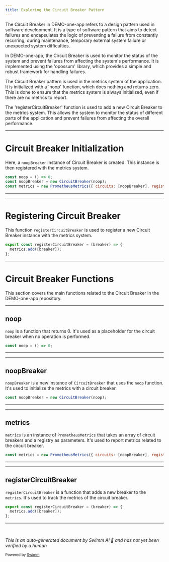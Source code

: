 ```yaml
---
title: Exploring the Circuit Breaker Pattern
---
```

The Circuit Breaker in DEMO-one-app refers to a design pattern used in software development. It is a type of software pattern that aims to detect failures and encapsulates the logic of preventing a failure from constantly recurring, during maintenance, temporary external system failure or unexpected system difficulties.

In DEMO-one-app, the Circuit Breaker is used to monitor the status of the system and prevent failures from affecting the system's performance. It is implemented using the 'opossum' library, which provides a simple and robust framework for handling failures.

The Circuit Breaker pattern is used in the metrics system of the application. It is initialized with a 'noop' function, which does nothing and returns zero. This is done to ensure that the metrics system is always initialized, even if there are no metrics to report.

The 'registerCircuitBreaker' function is used to add a new Circuit Breaker to the metrics system. This allows the system to monitor the status of different parts of the application and prevent failures from affecting the overall performance.

<SwmSnippet path="/src/server/metrics/circuit-breaker.js" line="24">

---

# Circuit Breaker Initialization

Here, a `noopBreaker` instance of Circuit Breaker is created. This instance is then registered with the metrics system.

```javascript
const noop = () => 0;
const noopBreaker = new CircuitBreaker(noop);
const metrics = new PrometheusMetrics({ circuits: [noopBreaker], registry: register });
```

---

</SwmSnippet>

<SwmSnippet path="/src/server/metrics/circuit-breaker.js" line="28">

---

# Registering Circuit Breaker

This function `registerCircuitBreaker` is used to register a new Circuit Breaker instance with the metrics system.

```javascript
export const registerCircuitBreaker = (breaker) => {
  metrics.add([breaker]);
};
```

---

</SwmSnippet>

# Circuit Breaker Functions

This section covers the main functions related to the Circuit Breaker in the DEMO-one-app repository.

<SwmSnippet path="/src/server/metrics/circuit-breaker.js" line="24">

---

## noop

`noop` is a function that returns 0. It's used as a placeholder for the circuit breaker when no operation is performed.

```javascript
const noop = () => 0;
```

---

</SwmSnippet>

<SwmSnippet path="/src/server/metrics/circuit-breaker.js" line="25">

---

## noopBreaker

`noopBreaker` is a new instance of `CircuitBreaker` that uses the `noop` function. It's used to initialize the metrics with a circuit breaker.

```javascript
const noopBreaker = new CircuitBreaker(noop);
```

---

</SwmSnippet>

<SwmSnippet path="/src/server/metrics/circuit-breaker.js" line="26">

---

## metrics

`metrics` is an instance of `PrometheusMetrics` that takes an array of circuit breakers and a registry as parameters. It's used to report metrics related to the circuit breaker.

```javascript
const metrics = new PrometheusMetrics({ circuits: [noopBreaker], registry: register });
```

---

</SwmSnippet>

<SwmSnippet path="/src/server/metrics/circuit-breaker.js" line="28">

---

## registerCircuitBreaker

`registerCircuitBreaker` is a function that adds a new breaker to the `metrics`. It's used to track the metrics of the circuit breaker.

```javascript
export const registerCircuitBreaker = (breaker) => {
  metrics.add([breaker]);
};
```

---

</SwmSnippet>

&nbsp;

*This is an auto-generated document by Swimm AI 🌊 and has not yet been verified by a human*

<SwmMeta version="3.0.0" repo-id="Z2l0aHViJTNBJTNBREVNTy1vbmUtYXBwJTNBJTNBZ2lsYWRuYXZvdA==" repo-name="DEMO-one-app" doc-type="overview"><sup>Powered by [Swimm](/)</sup></SwmMeta>
